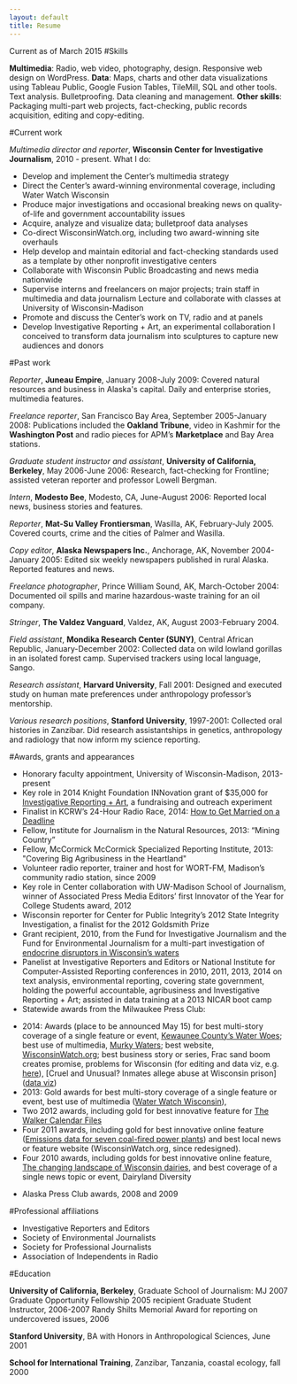 ```yaml
---
layout: default
title: Resume
---
```

Current as of March 2015
#Skills 

**Multimedia**: Radio, web video, photography, design. Responsive web design on WordPress.
**Data**: Maps, charts and other data visualizations using Tableau Public, Google Fusion Tables, TileMill, SQL and other tools. Text analysis. Bulletproofing. Data cleaning and management. **Other skills**: Packaging multi-part web projects, fact-checking, public records acquisition, editing and copy-editing.


#Current work

*Multimedia director and reporter*, **Wisconsin Center for Investigative Journalism**, 2010 - present. What I do:  

* Develop and implement the Center’s multimedia strategy
* Direct the Center’s award-winning environmental coverage, including Water Watch Wisconsin
* Produce major investigations and occasional breaking news on quality-of-life and government accountability issues
* Acquire, analyze and visualize data; bulletproof data analyses
* Co-direct WisconsinWatch.org, including two award-winning site overhauls
* Help develop and maintain editorial and fact-checking standards used as a template by other nonprofit investigative centers
* Collaborate with Wisconsin Public Broadcasting and news media nationwide
* Supervise interns and freelancers on major projects; train staff in multimedia and data journalism
Lecture and collaborate with classes at University of Wisconsin-Madison
* Promote and discuss the Center’s work on TV, radio and at panels
* Develop Investigative Reporting + Art, an experimental collaboration I conceived to transform data journalism into sculptures to capture new audiences and donors

#Past work

*Reporter*, **Juneau Empire**, January 2008-July 2009: Covered natural resources and business in Alaska's capital. Daily and enterprise stories, multimedia features.

*Freelance reporter*, San Francisco Bay Area, September 2005-January 2008: Publications included the **Oakland Tribune**, video in Kashmir for the **Washington Post** and radio pieces for APM’s **Marketplace** and Bay Area stations.
 
*Graduate student instructor and assistant*, **University of California, Berkeley**, May 2006-June 2006: Research, fact-checking for Frontline; assisted veteran reporter and professor Lowell Bergman.
 
*Intern*, **Modesto Bee**, Modesto, CA, June-August 2006: Reported local news, business stories and features.
 
*Reporter*, **Mat-Su Valley Frontiersman**, Wasilla, AK, February-July 2005. Covered courts, crime and the cities of Palmer and Wasilla.
 
*Copy editor*, **Alaska Newspapers Inc.**, Anchorage, AK, November 2004-January 2005: Edited six weekly newspapers published in rural Alaska. Reported features and news.
 
*Freelance photographer*, Prince William Sound, AK, March-October 2004: Documented oil spills and marine hazardous-waste training for an oil company.
 
*Stringer*, **The Valdez Vanguard**, Valdez, AK, August 2003-February 2004. 

*Field assistant*, **Mondika Research Center (SUNY)**, Central African Republic, January-December 2002: Collected data on wild lowland gorillas in an isolated forest camp. Supervised trackers using local language, Sango.
 
*Research assistant*, **Harvard University**, Fall 2001: Designed and executed study on human mate preferences under anthropology professor’s mentorship.
 
*Various research positions*, **Stanford University**, 1997-2001: Collected oral histories in Zanzibar. Did research assistantships in genetics, anthropology and radiology that now inform my science reporting.
 
#Awards, grants and appearances

* Honorary faculty appointment, University of Wisconsin-Madison, 2013-present
* Key role in 2014 Knight Foundation INNovation grant of $35,000 for [Investigative Reporting + Art](http://wisconsinwatch.org/2014/10/center-awarded-35000-from-knight-supported-innovation-fund-to-translate-investigative-reporting-into-art-explore-new-audiences-and-profit/), a fundraising and outreach experiment
* Finalist in KCRW’s 24-Hour Radio Race, 2014: [How to Get Married on a Deadline](https://soundcloud.com/jkhrpr/jake-harper-kate-golden-how-to-get-married-on-a-deadline)
* Fellow, Institute for Journalism in the Natural Resources, 2013: “Mining Country”
* Fellow, McCormick McCormick Specialized Reporting Institute, 2013: "Covering Big Agribusiness in the Heartland"
* Volunteer radio reporter, trainer and host for WORT-FM, Madison’s community radio station, since 2009
* Key role in Center collaboration with UW-Madison School of Journalism, winner of Associated Press Media Editors’ first Innovator of the Year for College Students award, 2012
* Wisconsin reporter for Center for Public Integrity’s 2012 State Integrity Investigation, a finalist for the 2012 Goldsmith Prize
* Grant recipient, 2010, from the Fund for Investigative Journalism and the Fund for Environmental Journalism for a multi-part investigation of [endocrine disruptors in Wisconsin’s waters](http://wisconsinwatch.org/series/endocrine-disruptors)
* Panelist at Investigative Reporters and Editors or National Institute for Computer-Assisted Reporting conferences in 2010, 2011, 2013, 2014 on text analysis, environmental reporting, covering state government, holding the powerful accountable, agribusiness and Investigative Reporting + Art; assisted in data training at a 2013 NICAR boot camp
* Statewide awards from the Milwaukee Press Club: 
 - 2014: Awards (place to be announced May 15) for best multi-story coverage of a single feature or event, [Kewaunee County’s Water Woes](http://wisconsinwatch.org/?s=kewaunee+water); best use of multimedia, [Murky Waters](http://wisconsinwatch.org/series/murky-waters/); best website, [WisconsinWatch.org](http://wisconsinwatch.org/); best business story or series, Frac sand boom creates promise, problems for Wisconsin (for editing and data viz, e.g. [here](http://wisconsinwatch.org/2014/07/as-rail-moves-frac-sand-across-wisconsin-landscape-new-conflicts-emerge/)), [Cruel and Unusual? Inmates allege abuse at Wisconsin prison] ([data viz](http://wisconsinwatch.org/series/waupun-allegations/))
 - 2013: Gold awards for best multi-story coverage of a single feature or event, best use of multimedia ([Water Watch Wisconsin](http://wisconsinwatch.org/series/water-watch-wisconsin/)), 
 - Two 2012 awards, including gold for best innovative feature for [The Walker Calendar Files](http://wisconsinwatch.org/the-walker-calendar-files-overview/)
 - Four 2011 awards, including gold for best innovative online feature ([Emissions data for seven coal-fired power plants](http://www.wisconsinwatch.org/viz/visualization-emissions-data-for-seven-coal-fired-power-plants/)) and best local news or feature website (WisconsinWatch.org, since redesigned).
 - Four 2010 awards, including golds for best innovative online feature, [The changing landscape of Wisconsin dairies](http://www.wisconsinwatch.org/data/graphics-changes-in-dairyland/), and best coverage of a single news topic or event, Dairyland Diversity
* Alaska Press Club awards, 2008 and 2009


#Professional affiliations

* Investigative Reporters and Editors
* Society of Environmental Journalists
* Society for Professional Journalists
* Association of Independents in Radio

#Education

**University of California, Berkeley**, Graduate School of Journalism: MJ 2007 
Graduate Opportunity Fellowship 2005 recipient
Graduate Student Instructor, 2006-2007
Randy Shilts Memorial Award for reporting on undercovered issues, 2006
 
**Stanford University**, BA with Honors in Anthropological Sciences, June 2001 

**School for International Training**, Zanzibar, Tanzania, coastal ecology, fall 2000

